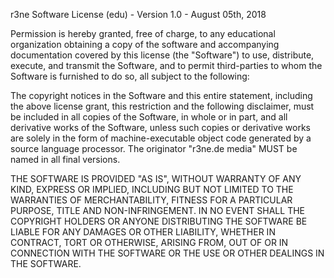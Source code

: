 r3ne Software License (edu) - Version 1.0 - August 05th, 2018

Permission is hereby granted, free of charge, to any educational organization
obtaining a copy of the software and accompanying documentation covered by
this license (the "Software") to use, distribute,
execute, and transmit the Software, and to permit third-parties to
whom the Software is furnished to do so, all subject to the following:

The copyright notices in the Software and this entire statement, including
the above license grant, this restriction and the following disclaimer,
must be included in all copies of the Software, in whole or in part, and
all derivative works of the Software, unless such copies or derivative
works are solely in the form of machine-executable object code generated by
a source language processor. The originator "r3ne.de media" MUST be named in
all final versions.

THE SOFTWARE IS PROVIDED "AS IS", WITHOUT WARRANTY OF ANY KIND, EXPRESS OR
IMPLIED, INCLUDING BUT NOT LIMITED TO THE WARRANTIES OF MERCHANTABILITY,
FITNESS FOR A PARTICULAR PURPOSE, TITLE AND NON-INFRINGEMENT. IN NO EVENT
SHALL THE COPYRIGHT HOLDERS OR ANYONE DISTRIBUTING THE SOFTWARE BE LIABLE
FOR ANY DAMAGES OR OTHER LIABILITY, WHETHER IN CONTRACT, TORT OR OTHERWISE,
ARISING FROM, OUT OF OR IN CONNECTION WITH THE SOFTWARE OR THE USE OR OTHER
DEALINGS IN THE SOFTWARE.
